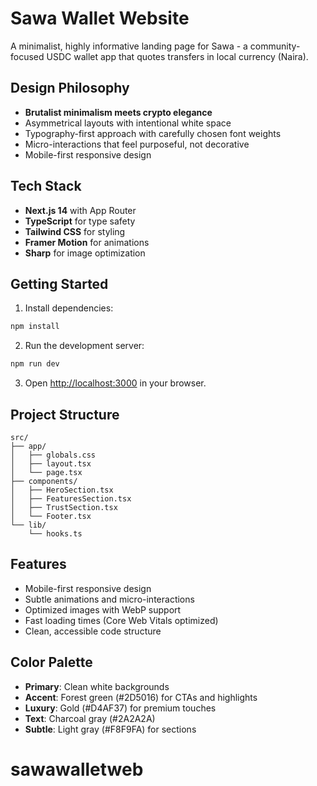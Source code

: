 # Sawa Wallet Website

A minimalist, highly informative landing page for Sawa - a community-focused USDC wallet app that quotes transfers in local currency (Naira).

## Design Philosophy

- **Brutalist minimalism meets crypto elegance**
- Asymmetrical layouts with intentional white space
- Typography-first approach with carefully chosen font weights
- Micro-interactions that feel purposeful, not decorative
- Mobile-first responsive design

## Tech Stack

- **Next.js 14** with App Router
- **TypeScript** for type safety
- **Tailwind CSS** for styling
- **Framer Motion** for animations
- **Sharp** for image optimization

## Getting Started

1. Install dependencies:
```bash
npm install
```

2. Run the development server:
```bash
npm run dev
```

3. Open [http://localhost:3000](http://localhost:3000) in your browser.

## Project Structure

```
src/
├── app/
│   ├── globals.css
│   ├── layout.tsx
│   └── page.tsx
├── components/
│   ├── HeroSection.tsx
│   ├── FeaturesSection.tsx
│   ├── TrustSection.tsx
│   └── Footer.tsx
└── lib/
    └── hooks.ts
```

## Features

- Mobile-first responsive design
- Subtle animations and micro-interactions
- Optimized images with WebP support
- Fast loading times (Core Web Vitals optimized)
- Clean, accessible code structure

## Color Palette

- **Primary**: Clean white backgrounds
- **Accent**: Forest green (#2D5016) for CTAs and highlights
- **Luxury**: Gold (#D4AF37) for premium touches
- **Text**: Charcoal gray (#2A2A2A)
- **Subtle**: Light gray (#F8F9FA) for sections
# sawawalletweb
